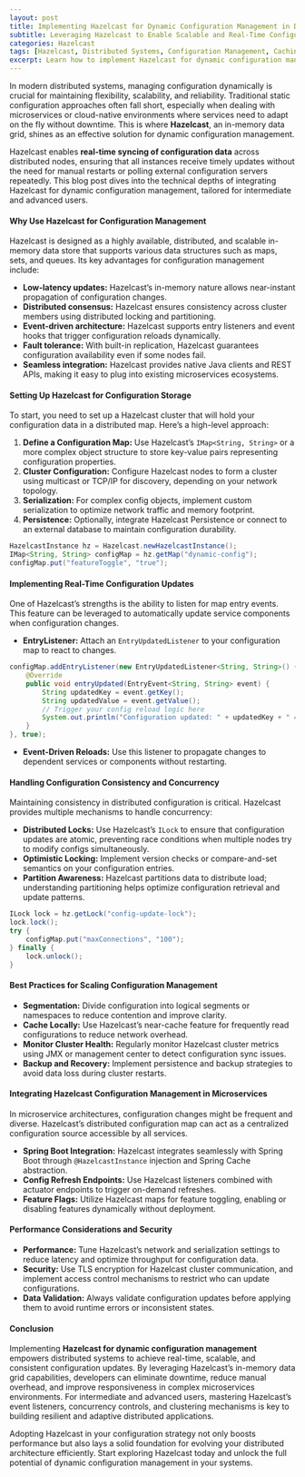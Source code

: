 ```yaml
---
layout: post
title: Implementing Hazelcast for Dynamic Configuration Management in Distributed Systems
subtitle: Leveraging Hazelcast to Enable Scalable and Real-Time Configuration Updates in Distributed Architectures
categories: Hazelcast
tags: [Hazelcast, Distributed Systems, Configuration Management, Caching, Dynamic Configuration, Java, Microservices]
excerpt: Learn how to implement Hazelcast for dynamic configuration management in distributed systems to achieve real-time, scalable, and consistent configuration updates across your microservices architecture.
---
```

In modern distributed systems, managing configuration dynamically is crucial for maintaining flexibility, scalability, and reliability. Traditional static configuration approaches often fall short, especially when dealing with microservices or cloud-native environments where services need to adapt on the fly without downtime. This is where **Hazelcast**, an in-memory data grid, shines as an effective solution for dynamic configuration management.

Hazelcast enables **real-time syncing of configuration data** across distributed nodes, ensuring that all instances receive timely updates without the need for manual restarts or polling external configuration servers repeatedly. This blog post dives into the technical depths of integrating Hazelcast for dynamic configuration management, tailored for intermediate and advanced users.

#### Why Use Hazelcast for Configuration Management

Hazelcast is designed as a highly available, distributed, and scalable in-memory data store that supports various data structures such as maps, sets, and queues. Its key advantages for configuration management include:

- **Low-latency updates:** Hazelcast’s in-memory nature allows near-instant propagation of configuration changes.
- **Distributed consensus:** Hazelcast ensures consistency across cluster members using distributed locking and partitioning.
- **Event-driven architecture:** Hazelcast supports entry listeners and event hooks that trigger configuration reloads dynamically.
- **Fault tolerance:** With built-in replication, Hazelcast guarantees configuration availability even if some nodes fail.
- **Seamless integration:** Hazelcast provides native Java clients and REST APIs, making it easy to plug into existing microservices ecosystems.

#### Setting Up Hazelcast for Configuration Storage

To start, you need to set up a Hazelcast cluster that will hold your configuration data in a distributed map. Here’s a high-level approach:

1. **Define a Configuration Map:** Use Hazelcast’s `IMap<String, String>` or a more complex object structure to store key-value pairs representing configuration properties.
2. **Cluster Configuration:** Configure Hazelcast nodes to form a cluster using multicast or TCP/IP for discovery, depending on your network topology.
3. **Serialization:** For complex config objects, implement custom serialization to optimize network traffic and memory footprint.
4. **Persistence:** Optionally, integrate Hazelcast Persistence or connect to an external database to maintain configuration durability.

```java
HazelcastInstance hz = Hazelcast.newHazelcastInstance();
IMap<String, String> configMap = hz.getMap("dynamic-config");
configMap.put("featureToggle", "true");
```

#### Implementing Real-Time Configuration Updates

One of Hazelcast’s strengths is the ability to listen for map entry events. This feature can be leveraged to automatically update service components when configuration changes.

- **EntryListener:** Attach an `EntryUpdatedListener` to your configuration map to react to changes.

```java
configMap.addEntryListener(new EntryUpdatedListener<String, String>() {
    @Override
    public void entryUpdated(EntryEvent<String, String> event) {
        String updatedKey = event.getKey();
        String updatedValue = event.getValue();
        // Trigger your config reload logic here
        System.out.println("Configuration updated: " + updatedKey + " = " + updatedValue);
    }
}, true);
```

- **Event-Driven Reloads:** Use this listener to propagate changes to dependent services or components without restarting.

#### Handling Configuration Consistency and Concurrency

Maintaining consistency in distributed configuration is critical. Hazelcast provides multiple mechanisms to handle concurrency:

- **Distributed Locks:** Use Hazelcast’s `ILock` to ensure that configuration updates are atomic, preventing race conditions when multiple nodes try to modify configs simultaneously.
- **Optimistic Locking:** Implement version checks or compare-and-set semantics on your configuration entries.
- **Partition Awareness:** Hazelcast partitions data to distribute load; understanding partitioning helps optimize configuration retrieval and update patterns.

```java
ILock lock = hz.getLock("config-update-lock");
lock.lock();
try {
    configMap.put("maxConnections", "100");
} finally {
    lock.unlock();
}
```

#### Best Practices for Scaling Configuration Management

- **Segmentation:** Divide configuration into logical segments or namespaces to reduce contention and improve clarity.
- **Cache Locally:** Use Hazelcast’s near-cache feature for frequently read configurations to reduce network overhead.
- **Monitor Cluster Health:** Regularly monitor Hazelcast cluster metrics using JMX or management center to detect configuration sync issues.
- **Backup and Recovery:** Implement persistence and backup strategies to avoid data loss during cluster restarts.

#### Integrating Hazelcast Configuration Management in Microservices

In microservice architectures, configuration changes might be frequent and diverse. Hazelcast’s distributed configuration map can act as a centralized configuration source accessible by all services.

- **Spring Boot Integration:** Hazelcast integrates seamlessly with Spring Boot through `@HazelcastInstance` injection and Spring Cache abstraction.
- **Config Refresh Endpoints:** Use Hazelcast listeners combined with actuator endpoints to trigger on-demand refreshes.
- **Feature Flags:** Utilize Hazelcast maps for feature toggling, enabling or disabling features dynamically without deployment.

#### Performance Considerations and Security

- **Performance:** Tune Hazelcast’s network and serialization settings to reduce latency and optimize throughput for configuration data.
- **Security:** Use TLS encryption for Hazelcast cluster communication, and implement access control mechanisms to restrict who can update configurations.
- **Data Validation:** Always validate configuration updates before applying them to avoid runtime errors or inconsistent states.

#### Conclusion

Implementing **Hazelcast for dynamic configuration management** empowers distributed systems to achieve real-time, scalable, and consistent configuration updates. By leveraging Hazelcast’s in-memory data grid capabilities, developers can eliminate downtime, reduce manual overhead, and improve responsiveness in complex microservices environments. For intermediate and advanced users, mastering Hazelcast’s event listeners, concurrency controls, and clustering mechanisms is key to building resilient and adaptive distributed applications.

Adopting Hazelcast in your configuration strategy not only boosts performance but also lays a solid foundation for evolving your distributed architecture efficiently. Start exploring Hazelcast today and unlock the full potential of dynamic configuration management in your systems.
